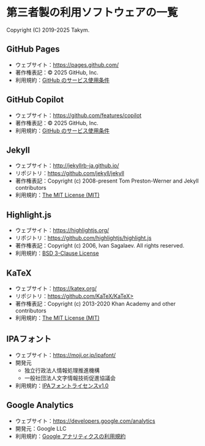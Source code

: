 # 第三者製の利用ソフトウェアの一覧
Copyright (C) 2019-2025 Takym.

## GitHub Pages
* ウェブサイト：<https://pages.github.com/>
* 著作権表記：&copy; 2025 GitHub, Inc.
* 利用規約：[GitHub のサービス使用条件](https://docs.github.com/ja/site-policy/github-terms/github-terms-of-service)

## GitHub Copilot
* ウェブサイト：<https://github.com/features/copilot>
* 著作権表記：&copy; 2025 GitHub, Inc.
* 利用規約：[GitHub のサービス使用条件](https://docs.github.com/ja/site-policy/github-terms/github-terms-of-service)

## Jekyll
* ウェブサイト：<http://jekyllrb-ja.github.io/>
* リポジトリ：<https://github.com/jekyll/jekyll>
* 著作権表記：Copyright (c) 2008-present Tom Preston-Werner and Jekyll contributors
* 利用規約：[The MIT License (MIT)](https://github.com/jekyll/jekyll/blob/master/LICENSE)

## Highlight.js
* ウェブサイト：<https://highlightjs.org/>
* リポジトリ：<https://github.com/highlightjs/highlight.js>
* 著作権表記：Copyright (c) 2006, Ivan Sagalaev. All rights reserved.
* 利用規約：[BSD 3-Clause License](https://github.com/highlightjs/highlight.js/blob/main/LICENSE)

## KaTeX
* ウェブサイト：<https://katex.org/>
* リポジトリ：https://github.com/KaTeX/KaTeX>
* 著作権表記：Copyright (c) 2013-2020 Khan Academy and other contributors
* 利用規約：[The MIT License (MIT)](https://github.com/KaTeX/KaTeX/blob/main/LICENSE)

## IPAフォント
* ウェブサイト：<https://moji.or.jp/ipafont/>
* 開発元
	* 独立行政法人情報処理推進機構
	* 一般社団法人文字情報技術促進協議会
* 利用規約：[IPAフォントライセンスv1.0](https://moji.or.jp/ipafont/license/)

## Google Analytics
* ウェブサイト：<https://developers.google.com/analytics>
* 開発元：Google LLC
* 利用規約：[Google アナリティクスの利用規約](https://www.google.com/analytics/terms/)
